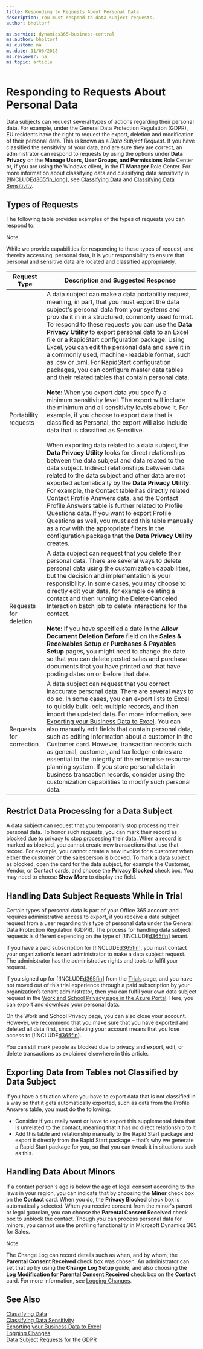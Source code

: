 ```yaml
---
title: Responding to Requests About Personal Data
description: You must respond to data subject requests.
author: bholtorf

ms.service: dynamics365-business-central
ms.author: bholtorf
ms.custom: na
ms.date: 11/06/2018
ms.reviewer: na
ms.topic: article
---
```


# Responding to Requests About Personal Data  
Data subjects can request several types of actions regarding their personal data. For example, under the General Data Protection Regulation (GDPR), EU residents have the right to request the export, deletion and modification of their personal data. This is known as a *Data Subject Request*. If you have classified the sensitivity of your data, and are sure they are correct, an administrator can respond to requests by using the options under **Data Privacy** on the **Manage Users, User Groups, and Permissions** Role Center or, if you are using the Windows client, in the **IT Manager** Role Center. For more information about classifying data and classifying data sensitivity in [!INCLUDE[d365fin_long](includes/d365fin_long_md.md)], see [Classifying Data](/dynamics-nav/classifying-data?toc=/dynamics365/business-central/toc.json) and [Classifying Data Sensitivity](admin-classifying-data-sensitivity.md).  

## Types of Requests

The following table provides examples of the types of requests you can respond to.

> [!Note]
> While we provide capabilities for responding to these types of request, and thereby accessing, personal data, it is your responsibility to ensure that personal and sensitive data are located and classified appropriately.

|Request Type|Description and Suggested Response|
|-----|-----|
|Portability requests|A data subject can make a data portability request, meaning, in part, that you must export the data subject's personal data from your systems and provide it in in a structured, commonly used format. To respond to these requests you can use the **Data Privacy Utility** to export personal data to an Excel file or a RapidStart configuration package. Using Excel, you can edit the personal data and save it in a commonly used, machine-readable format, such as .csv or .xml. For RapidStart configuration packages, you can configure master data tables and their related tables that contain personal data. <br><br> **Note:** When you export data you specify a minimum sensitivity level. The export will include the minimum and all sensitivity levels above it. For example, if you choose to export data that is classified as Personal, the export will also include data that is classified as Sensitive. <br><br>When exporting data related to a data subject, the **Data Privacy Utility** looks for direct relationships between the data subject and data related to the data subject. Indirect relationships between data related to the data subject and other data are not exported automatically by the **Data Privacy Utility**. For example, the Contact table has directly related Contact Profile Answers data, and the Contact Profile Answers table is further related to Profile Questions data. If you want to export Profile Questions as well, you must add this table manually as a row with the appropriate filters in the configuration package that the **Data Privacy Utility** creates.|
|Requests for deletion|A data subject can request that you delete their personal data. There are several ways to delete personal data using the customization capabilities, but the decision and implementation is your responsibility. In some cases, you may choose to directly edit your data, for example deleting a contact and then running the Delete Canceled Interaction batch job to delete interactions for the contact. <br><br> **Note:** If you have specified a date in the **Allow Document Deletion Before** field on the **Sales & Receivables Setup** or **Purchases & Payables Setup** pages, you might need to change the date so that you can delete posted sales and purchase documents that you have printed and that have posting dates on or before that date.|
|Requests for correction|A data subject can request that you correct inaccurate personal data. There are several ways to do so. In some cases, you can export lists to Excel to quickly bulk-edit multiple records, and then import the updated data. For more information, see [Exporting your Business Data to Excel](about-export-data.md). You can also manually edit fields that contain personal data, such as editing information about a customer in the Customer card. However, transaction records such as general, customer, and tax ledger entries are essential to the integrity of the enterprise resource planning system. If you store personal data in business transaction records, consider using the customization capabilities to modify such personal data.|

## Restrict Data Processing for a Data Subject
A data subject can request that you temporarily stop processing their personal data. To honor such requests, you can mark their record as blocked due to privacy to stop processing their data. When a record is marked as blocked, you cannot create new transactions that use that record. For example, you cannot create a new invoice for a customer when either the customer or the salesperson is blocked. To mark a data subject as blocked, open the card for the data subject, for example the Customer, Vendor, or Contact cards, and choose the **Privacy Blocked** check box. You may need to choose **Show More** to display the field.  

## Handling Data Subject Requests While in Trial
Certain types of personal data is part of your Office 365 account and requires administrative access to export, if you receive a data subject request from a user regarding this type of personal data under the General Data Protection Regulation (GDPR). The process for handling data subject requests is different depending on the type of [!INCLUDE[d365fin](includes/d365fin_md.md)] tenant.  

If you have a paid subscription for [!INCLUDE[d365fin](includes/d365fin_md.md)], you must contact your organization's tenant administrator to make a data subject request. The administrator has the administrative rights and tools to fulfil your request.  

If you signed up for [!INCLUDE[d365fin](includes/d365fin_md.md)] from the [Trials](https://trials.dynamics.com/) page, and you have not moved out of this trial experience through a paid subscription by your organization’s tenant administrator, then you can fulfil your own data subject request in the [Work and School Privacy page in the Azure Portal](https://portal.azure.com#blade/Microsoft_AAD_IAM/GDPRViralBlade). Here, you can export and download your personal data.

On the Work and School Privacy page, you can also close your account. However, we recommend that you make sure that you have exported and deleted all data first, since deleting your account means that you lose access to [!INCLUDE[d365fin](includes/d365fin_md.md)].  

You can still mark people as blocked due to privacy and export, edit, or delete transactions as explained elsewhere in this article.  

## Exporting Data from Tables not Classified by Data Subject
If you have a situation where you have to export data that is not classified in a way so that it gets automatically exported, such as data from the Profile Answers table, you must do the following: 
-	Consider if you really want or have to export this supplemental data that is unrelated to the contact, meaning that it has no direct relationship to it 
-	Add this table and relationship manually to the Rapid Start package and export it directly from the Rapid Start package – that’s why we generate a Rapid Start package for you, so that you can tweak it in situations such as this.

## Handling Data About Minors
If a contact person's age is below the age of legal consent according to the laws in your region, you can indicate that by choosing the **Minor** check box on the **Contact** card. When you do, the **Privacy Blocked** check box is automatically selected. When you receive consent from the minor's parent or legal guardian, you can choose the **Parental Consent Received** check box to unblock the contact. Though you can process personal data for minors, you cannot use the profiling functionality in Microsoft Dynamics 365 for Sales.

> [!Note]
> The Change Log can record details such as when, and by whom, the **Parental Consent Received** check box was chosen. An administrator can set that up by using the **Change Log Setup** guide, and also choosing the **Log Modification for Parental Consent Received** check box on the **Contact** card. For more information, see [Logging Changes](across-log-changes.md).  

## See Also
[Classifying Data](/dynamics-nav/classifying-data?toc=/dynamics365/business-central/toc.json)  
[Classifying Data Sensitivity](admin-classifying-data-sensitivity.md)  
[Exporting your Business Data to Excel](about-export-data.md)  
[Logging Changes](across-log-changes.md)  
[Data Subject Requests for the GDPR](/microsoft-365/compliance/gdpr-data-subject-requests)  
